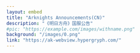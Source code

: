 ```yaml
---
layout: embed
title: "Arknights Announcements(CN)"
description: "《明日方舟》国服公告"
#pic: "https://example.com/images/withname.png"
background: "/images/0.png" 
link: "https://ak-webview.hypergryph.com/"
---
```

